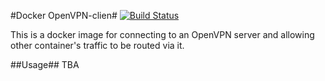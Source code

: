 #Docker OpenVPN-clien#
[![Build Status](https://jenkins.dray.be/buildStatus/icon?job=docker_openvpn-client)](https://jenkins.dray.be/job/docker_openvpn-client)

This is a docker image for connecting to an OpenVPN server and allowing other container's traffic to be routed via it.

##Usage##
TBA
